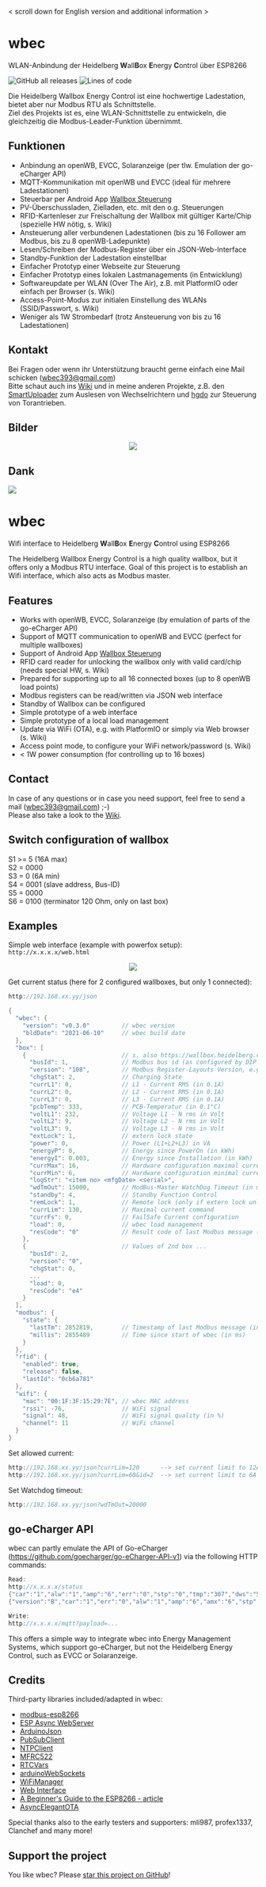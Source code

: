 < scroll down for English version and additional information >

# wbec
WLAN-Anbindung der Heidelberg **W**all**B**ox **E**nergy **C**ontrol über ESP8266  
  
![GitHub all releases](https://img.shields.io/github/downloads/steff393/wbec/total?color=blue&style=flat-square) 
![Lines of code](https://img.shields.io/tokei/lines/github.com/steff393/wbec?color=blue&style=flat-square)  
  
Die Heidelberg Wallbox Energy Control ist eine hochwertige Ladestation, bietet aber nur Modbus RTU als Schnittstelle.  
Ziel des Projekts ist es, eine WLAN-Schnittstelle zu entwickeln, die gleichzeitig die Modbus-Leader-Funktion übernimmt.  

## Funktionen
- Anbindung an openWB, EVCC, Solaranzeige (per tlw. Emulation der go-eCharger API)
- MQTT-Kommunikation mit openWB und EVCC (ideal für mehrere Ladestationen)
- Steuerbar per Android App [Wallbox Steuerung](https://android.chk.digital/ecar-charger-control/) 
- PV-Überschussladen, Zielladen, etc. mit den o.g. Steuerungen
- RFID-Kartenleser zur Freischaltung der Wallbox mit gültiger Karte/Chip (spezielle HW nötig, s. Wiki)  
- Ansteuerung aller verbundenen Ladestationen (bis zu 16 Follower am Modbus, bis zu 8 openWB-Ladepunkte)
- Lesen/Schreiben der Modbus-Register über ein JSON-Web-Interface 
- Standby-Funktion der Ladestation einstellbar
- Einfacher Prototyp einer Webseite zur Steuerung
- Einfacher Prototyp eines lokalen Lastmanagements (in Entwicklung)
- Softwareupdate per WLAN (Over The Air), z.B. mit PlatformIO oder einfach per Browser (s. Wiki)
- Access-Point-Modus zur initialen Einstellung des WLANs (SSID/Passwort, s. Wiki)
- Weniger als 1W Strombedarf (trotz Ansteuerung von bis zu 16 Ladestationen)

## Kontakt
Bei Fragen oder wenn ihr Unterstützung braucht gerne einfach eine Mail schicken (wbec393@gmail.com)    
Bitte schaut auch ins [Wiki](https://github.com/steff393/wbec/wiki) und in meine anderen Projekte, z.B. den [SmartUploader](https://github.com/steff393/SmartUploader) zum Auslesen von Wechselrichtern und [hgdo](https://github.com/steff393/hgdo) zur Steuerung von Torantrieben.  

## Bilder
<p align="center"> 
  <img src="/images/wbec_pcb.jpg"> 
</p>
  
## Dank
<img src="https://i.ibb.co/XzpgVq3/50stars.png">
  
  
# wbec
Wifi interface to Heidelberg **W**all**B**ox **E**nergy **C**ontrol using ESP8266  
  
The Heidelberg Wallbox Energy Control is a high quality wallbox, but it offers only a Modbus RTU interface.
Goal of this project is to establish an Wifi interface, which also acts as Modbus master.  

## Features
- Works with openWB, EVCC, Solaranzeige (by emulation of parts of the go-eCharger API)
- Support of MQTT communication to openWB and EVCC (perfect for multiple wallboxes)
- Support of Android App [Wallbox Steuerung](https://android.chk.digital/ecar-charger-control/)  
- RFID card reader for unlocking the wallbox only with valid card/chip (needs special HW, s. Wiki)  
- Prepared for supporting up to all 16 connected boxes (up to 8 openWB load points)
- Modbus registers can be read/written via JSON web interface
- Standby of Wallbox can be configured
- Simple prototype of a web interface
- Simple prototype of a local load management
- Update via WiFi (OTA), e.g. with PlatformIO or simply via Web browser (s. Wiki)
- Access point mode, to configure your WiFi network/password (s. Wiki)
- < 1W power consumption (for controlling up to 16 boxes)

## Contact
In case of any questions or in case you need support, feel free to send a mail (wbec393@gmail.com)  ;-)  
Please also take a look to the [Wiki](https://github.com/steff393/wbec/wiki).

## Switch configuration of wallbox
S1 >= 5 (16A max)  
S2 = 0000  
S3 = 0 (6A min)  
S4 = 0001 (slave address, Bus-ID)  
S5 = 0000  
S6 = 0100 (terminator 120 Ohm, only on last box)  

## Examples
Simple web interface (example with powerfox setup):  
`http://x.x.x.x/web.html` 
<p align="center"> 
  <img src="https://i.ibb.co/DtZC9tp/wbec-Web-Interface2.png"> 
</p>

Get current status (here for 2 configured wallboxes, but only 1 connected):
```c++
http://192.168.xx.yy/json

{
  "wbec": {
    "version": "v0.3.0"         // wbec version
    "bldDate": "2021-06-10"     // wbec build date
  },
  "box": [
    {                           // s. also https://wallbox.heidelberg.com/wp-content/uploads/2021/04/EC_ModBus_register_table_20210222.pdf
      "busId": 1,               // Modbus bus id (as configured by DIP switches)
      "version": "108",         // Modbus Register-Layouts Version, e.g. 1.0.8
      "chgStat": 2,             // Charging State
      "currL1": 0,              // L1 - Current RMS (in 0.1A)
      "currL2": 0,              // L2 - Current RMS (in 0.1A)
      "currL3": 0,              // L3 - Current RMS (in 0.1A)
      "pcbTemp": 333,           // PCB-Temperatur (in 0.1°C)
      "voltL1": 232,            // Voltage L1 - N rms in Volt
      "voltL2": 9,              // Voltage L2 - N rms in Volt
      "voltL3": 9,              // Voltage L3 - N rms in Volt
      "extLock": 1,             // extern lock state
      "power": 0,               // Power (L1+L2+L3) in VA
      "energyP": 0,             // Energy since PowerOn (in kWh)
      "energyI": 0.003,         // Energy since Installation (in kWh)
      "currMax": 16,            // Hardware configuration maximal current (in 0.1A)
      "currMin": 6,             // Hardware configuration minimal current (in 0.1A)
      "logStr": "<item no> <mfgDate> <serial>",
      "wdTmOut": 15000,         // ModBus-Master WatchDog Timeout (in ms)
      "standby": 4,             // Standby Function Control 
      "remLock": 1,             // Remote lock (only if extern lock unlocked) 
      "currLim": 130,           // Maximal current command
      "currFs": 0,              // FailSafe Current configuration 
      "load": 0,                // wbec load management
      "resCode": "0"            // Result code of last Modbus message (0 = ok)
    },
    {                           // Values of 2nd box ...
      "busId": 2,
      "version": "0",
      "chgStat": 0,
      ...
      "load": 0,
      "resCode": "e4"
    }
  ],
  "modbus": {
    "state": {
      "lastTm": 2852819,        // Timestamp of last Modbus message (in ms)
      "millis": 2855489         // Time since start of wbec (in ms)
    }
  },
  "rfid": {
    "enabled": true,
    "release": false,
    "lastId": "0cb6a781"
  },
  "wifi": {
    "mac": "00:1F:3F:15:29:7E", // wbec MAC address
    "rssi": -76,                // WiFi signal
    "signal": 48,               // WiFi signal quality (in %)
    "channel": 11               // WiFi channel
  }
}
```

Set allowed current:
```c++
http://192.168.xx.yy/json?currLim=120      --> set current limit to 12A (on the box with id=0, i.e. ModBus Bus-ID=1)
http://192.168.xx.yy/json?currLim=60&id=2  --> set current limit to 6A on the box with id=2 (i.e. ModBus Bus-ID=3)
```

Set Watchdog timeout:
```c++
http://192.168.xx.yy/json?wdTmOut=20000
```

## go-eCharger API
wbec can partly emulate the API of Go-eCharger (https://github.com/goecharger/go-eCharger-API-v1) via the following HTTP commands:
```c++
Read:
http://x.x.x.x/status
{"car":"1","alw":"1","amp":"6","err":"0","stp":"0","tmp":"307","dws":"5955","ubi":"0","eto":"59","nrg":[231,232,234,0,0,0,0,0,0,0,0,0,0,0,0,0],"fwv":"40"}
{"version":"B","car":"1","err":"0","alw":"1","amp":"6","amx":"6","stp":"0","pha":"63","tmp":"307","dws":"0","dwo":"0","uby":"0","eto":"59","nrg":[233,234,233,0,0,0,0,0,0,0,0,0,0,0,0,0],"fwv":"40","sse":"123456","ama":"16","ust":"2"}

Write:
http://x.x.x.x/mqtt?payload=...
```

This offers a simple way to integrate wbec into Energy Management Systems, which support go-eCharger, but not the Heidelberg Energy Control, such as EVCC or Solaranzeige.  

## Credits
Third-party libraries included/adapted in wbec:
- [modbus-esp8266](https://github.com/emelianov/modbus-esp8266)
- [ESP Async WebServer](https://github.com/me-no-dev/ESPAsyncWebServer)
- [ArduinoJson](https://github.com/bblanchon/ArduinoJson)
- [PubSubClient](https://github.com/knolleary/PubSubClient)
- [NTPClient](https://github.com/arduino-libraries/NTPClient)
- [MFRC522](https://github.com/miguelbalboa/MFRC522)
- [RTCVars](https://github.com/highno/RTCVars)
- [arduinoWebSockets](https://github.com/Links2004/arduinoWebSockets)
- [WiFiManager](https://github.com/tzapu/WiFiManager)
- [Web Interface](https://RandomNerdTutorials.com)
- [A Beginner's Guide to the ESP8266 - article](https://github.com/tttapa/ESP8266)
- [AsyncElegantOTA](https://github.com/ayushsharma82/AsyncElegantOTA)

Special thanks also to the early testers and supporters: mli987, profex1337, Clanchef and many more!

## Support the project
You like wbec? Please [star this project on GitHub](https://github.com/steff393/wbec/stargazers)!
